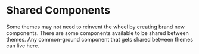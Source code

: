 # Shared Components

Some themes may not need to reinvent the wheel by creating brand new components. There are some
components available to be shared between themes. Any common-ground component that gets shared
between themes can live here.
